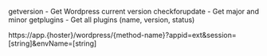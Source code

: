 getversion - Get Wordpress current version
checkforupdate - Get major and minor 
getplugins - Get all plugins (name, version, status)

https://app.{hoster}/wordpress/{method-name}?appid=ext&session=[string]&envName=[string]
